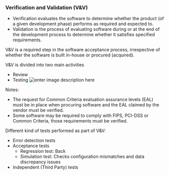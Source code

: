 ### Verification and Validation (V&V)
- Verification evaluates the software to determine whether the product (of a given development phase) performs as required and expected to.
- Validation is the process of evaluating software during or at the end of the development process to determine whether it satisfies specified requirements.

V&V is a required step in the software acceptance process, irrespective of whether the software is built in-house or procured (acquired).

V&V is divided into two main activities 
- Review 
- Testing
![enter image description here](https://lh3.googleusercontent.com/cyWPtivhDEBkgWDSIf2dm5wDXdz9zZ9SlqgmvQYdMQzJyeuHmw2elbjf8WU1N7mRmAwzTHbvY9w8lA)

Notes:
- The request for Common Criteria evaluation assurance levels (EAL) must be in place when procuring software and the EAL claimed by the vendor must be verified.
- Some software may be required to comply with FIPS, PCI-DSS or Common Criteria, those requirements must be verified.

Different kind of tests performed as part of V&V:
- Error detection tests
- Acceptance tests 
	- Regression test: Back
	- Simulation test: Checks configuration mismatches and data discrepancy issues
- Independent (Third Party) tests
<!--stackedit_data:
eyJoaXN0b3J5IjpbODU0NTQyMzI0LC05OTE2NDUzMjgsLTc5Mz
E1ODAyMywtMjA5ODg0ODEwOSwtNDQ3NTcxMjc5XX0=
-->